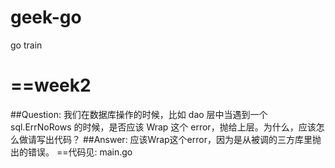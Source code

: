 # geek-go
go train

# ==week2
##Question:
我们在数据库操作的时候，比如 dao 层中当遇到一个 sql.ErrNoRows 的时候，是否应该 Wrap 这个 error，抛给上层。为什么，应该怎么做请写出代码？
##Answer:
应该Wrap这个error，因为是从被调的三方库里抛出的错误。
==代码见: main.go


